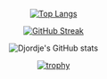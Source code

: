 

<!--
**djordje34/djordje34** is a ✨ _special_ ✨ repository because its `README.md` (this file) appears on your GitHub profile.

Here are some ideas to get you started:

- 🔭 I’m currently working on ...
- 🌱 I’m currently learning ...
- 👯 I’m looking to collaborate on ...
- 🤔 I’m looking for help with ...
- 💬 Ask me about ...
- 📫 How to reach me: ...
- 😄 Pronouns: ...
- ⚡ Fun fact: ...
-->

<div align="center">
  
[![Top Langs](https://github-readme-stats.vercel.app/api/top-langs/?username=djordje34&layout=compact&theme=radical&count_private=true&show_icons=true)](https://github.com/anuraghazra/github-readme-stats)
  
[![GitHub Streak](http://github-readme-streak-stats.herokuapp.com?user=djordje34&theme=dark&background=141321)](https://git.io/streak-stats)
  </p>
<div align="center">
  
![Djordje's GitHub stats](https://github-readme-stats.vercel.app/api?username=djordje34&show_icons=true&theme=radical)
  
[![trophy](https://github-profile-trophy.vercel.app/?username=djordje34&theme=radical&row=1&column=3)](https://github.com/ryo-ma/github-profile-trophy)
</div>

